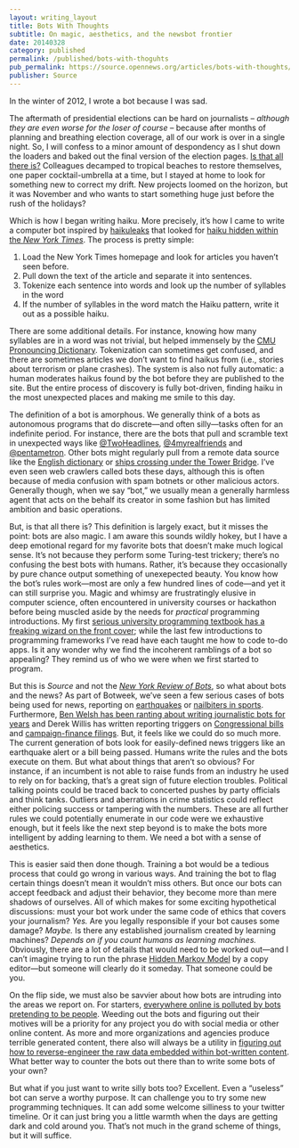 ```yaml
---
layout: writing_layout
title: Bots With Thoughts
subtitle: On magic, aesthetics, and the newsbot frontier
date: 20140328
category: published
permalink: /published/bots-with-thoguhts
pub_permalink: https://source.opennews.org/articles/bots-with-thoughts/
publisher: Source
---
```

In the winter of 2012, I wrote a bot because I was sad.

The aftermath of presidential elections can be hard on journalists – _although they are even worse for the loser of course_ – because after months of planning and breathing election coverage, all of our work is over in a single night. So, I will confess to a minor amount of despondency as I shut down the loaders and baked out the final version of the election pages. [Is that all there is?](https://www.youtube.com/watch?v=O0ZUAorP0b4) Colleagues decamped to tropical beaches to restore themselves, one paper cocktail-umbrella at a time, but I stayed at home to look for something new to correct my drift. New projects loomed on the horizon, but it was November and who wants to start something huge just before the rush of the holidays?

Which is how I began writing haiku. More precisely, it’s how I came to write a computer bot inspired by [haikuleaks](http://haikuleaks.tetalab.org/) that looked for [haiku hidden within the _New York Times_](ttp://haiku.nytimes.com/). The process is pretty simple:

1. Load the New York Times homepage and look for articles you haven’t seen before.
2. Pull down the text of the article and separate it into sentences.
3. Tokenize each sentence into words and look up the number of syllables in the word
4. If the number of syllables in the word match the Haiku pattern, write it out as a possible haiku.

There are some additional details. For instance, knowing how many syllables are in a word was not trivial, but helped immensely by the [CMU Pronouncing Dictionary](http://www.speech.cs.cmu.edu/cgi-bin/cmudict). Tokenization can sometimes get confused, and there are sometimes articles we don’t want to find haikus from (i.e., stories about terrorism or plane crashes). The system is also not fully automatic: a human moderates haikus found by the bot before they are published to the site. But the entire process of discovery is fully bot-driven, finding haiku in the most unexpected places and making me smile to this day.

The definition of a bot is amorphous. We generally think of a bots as autonomous programs that do discrete—and often silly—tasks often for an indefinite period. For instance, there are the bots that pull and scramble text in unexpected ways like [@TwoHeadlines](https://xcancel.com/twoheadlines), [@4myrealfriends](https://xcancel.com/4myrealfriends) and [@pentametron](https://xcancel.com/pentametron). Other bots might regularly pull from a remote data source like the [English dictionary](https://xcancel.com/everyword) or [ships crossing under the Tower Bridge](https://xcancel.com/TwrBrdg_itself). I’ve even seen web crawlers called bots these days, although this is often because of media confusion with spam botnets or other malicious actors. Generally though, when we say “bot,” we usually mean a generally harmless agent that acts on the behalf its creator in some fashion but has limited ambition and basic operations.

But, is that all there is? This definition is largely exact, but it misses the point: bots are also magic. I am aware this sounds wildly hokey, but I have a deep emotional regard for my favorite bots that doesn’t make much logical sense. It’s not because they perform some Turing-test trickery; there’s no confusing the best bots with humans. Rather, it’s because they occasionally by pure chance output something of unexepected beauty. You know how the bot’s rules work—most are only a few hundred lines of code—and yet it can still surprise you. Magic and whimsy are frustratingly elusive in computer science, often encountered in university courses or hackathon before being muscled aside by the needs for _practical_ programming introductions. My first [serious university programming textbook has a freaking wizard on the front cover](https://en.wikipedia.org/wiki/Structure_and_Interpretation_of_Computer_Programs); while the last few introductions to programming frameworks I’ve read have each taught me how to code to-do apps. Is it any wonder why we find the incoherent ramblings of a bot so appealing? They remind us of who we were when we first started to program.</p>

But this is _Source_ and not the [_New York Review of Bots_](http://nybots.tumblr.com/), so what about bots and the news? As part of Botweek, we’ve seen a few serious cases of bots being used for news, reporting on [earthquakes](https://source.opennews.org/en-US/articles/how-break-news-while-you-sleep/) or [nailbiters in sports](https://source.opennews.org/en-US/articles/how-we-made-nailbiter/). Furthermore, [Ben Welsh has been ranting about writing journalistic bots for years](https://www.youtube.com/watch?v=2l-In12IqNQ) and Derek Willis has written reporting triggers on [Congressional bills](http://thescoop.org/archives/2012/12/26/the-data-driven-congressional-reporter/) and [campaign-finance filings](http://thescoop.org/archives/2013/04/24/the-itemizer/). But, it feels like we could do so much more. The current generation of bots look for easily-defined news triggers like an earthquake alert or a bill being passed. Humans write the rules and the bots execute on them. But what about things that aren’t so obvious? For instance, if an incumbent is not able to raise funds from an industry he used to rely on for backing, that’s a great sign of future election troubles. Political talking points could be traced back to concerted pushes by party officials and think tanks. Outliers and aberrations in crime statistics could reflect either policing success or tampering with the numbers. These are all further rules we could potentially enumerate in our code were we exhaustive enough, but it feels like the next step beyond is to make the bots more intelligent by adding learning to them. We need a bot with a sense of aesthetics.

This is easier said then done though. Training a bot would be a tedious process that could go wrong in various ways. And training the bot to flag certain things doesn’t mean it wouldn’t miss others. But once our bots can accept feedback and adjust their behavior, they become more than mere shadows of ourselves. All of which makes for some exciting hypothetical discussions: must your bot work under the same code of ethics that covers your journalism? _Yes._ Are you legally responsible if your bot causes some damage? _Maybe._ Is there any established journalism created by learning machines? _Depends on if you count humans as learning machines._ Obviously, there are a lot of details that would need to be worked out—and I can’t imagine trying to run the phrase [Hidden Markov Model](https://en.wikipedia.org/wiki/Hidden_Markov_Models) by a copy editor—but someone will clearly do it someday. That someone could be you.

On the flip side, we must also be savvier about how bots are intruding into the areas we report on. For starters, [everywhere online is polluted by bots pretending to be people](https://source.opennews.org/en-US/learning/they-are-tweet-zombies-they-are-followers/). Weeding out the bots and figuring out their motives will be a priority for any project you do with social media or other online content. As more and more organizations and agencies produce terrible generated content, there also will always be a utility in [figuring out how to reverse-engineer the raw data embedded within bot-written content](https://source.opennews.org/en-US/learning/how-sausage-gets-made/). What better way to counter the bots out there than to write some bots of your own?

But what if you just want to write silly bots too? Excellent. Even a “useless” bot can serve a worthy purpose. It can challenge you to try some new programming techniques. It can add some welcome silliness to your twitter timeline. Or it can just bring you a little warmth when the days are getting dark and cold around you. That’s not much in the grand scheme of things, but it will suffice.
